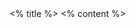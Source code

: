 <grid drag="100 10" drop="0 7" align="left">
 <% title %>
</grid>

<grid drag="100" drop="0 20" align="topleft">
<% content %>
</grid>

